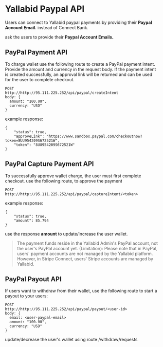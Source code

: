 # Yallabid Paypal API

Users can connect to Yallabid paypal payments by providing their **Paypal Account Email.** instead of Connect Bank.

ask the users to provide their **Paypal Account Emails.**


## PayPal Payment API
To charge wallet use the following route to create a PayPal payment intent. Provide the amount and currency in the request body.
If the payment intent is created successfully, an approval link will be returned and can be used for the user to complete checkout.
```
POST
http://http://95.111.225.252/api/paypal/createIntent
body: {
  amount: "100.00",
  currency: "USD"
}
```

example response:
```
{
    "status": true,
    "approveLink": "https://www.sandbox.paypal.com/checkoutnow?token=8UU954209S672521W",
    "token": "8UU954209S672521W"
}
```

## PayPal Capture Payment API
To successfully approve wallet charge, the user must first complete checkout.
use the following route, to approve the payment

```
POST
http://http://95.111.225.252/api/paypal/captureIntent/<token>
```

example response:
```
{
    "status": true,
    "amount": 85.794
}
```
use the response **amount** to update/increase the user wallet.

> The payment funds reside in the Yallabid Admin's PayPal account, not the user's PayPal account yet.
> (Limitation): Please note that in PayPal, users' payment accounts are not managed by the Yallabid platform. However, in Stripe Connect, users' Stripe accounts are managed by Yallabid.



## PayPal Payout API
If users want to withdraw from their wallet, use the following route to start a payout to your users:
```
POST
http://http://95.111.225.252/api/paypal/payout/<user-id>
body: {
  email: <user-paypal-email>
  amount: "100.00",
  currency: "USD"
}
```
update/decrease the user's wallet using route /withdraw/requests

